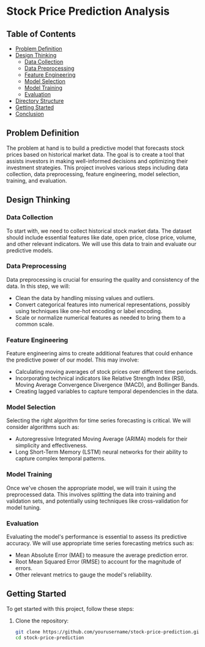 # Stock Price Prediction Analysis

## Table of Contents
- [Problem Definition](#problem-definition)
- [Design Thinking](#design-thinking)
  - [Data Collection](#data-collection)
  - [Data Preprocessing](#data-preprocessing)
  - [Feature Engineering](#feature-engineering)
  - [Model Selection](#model-selection)
  - [Model Training](#model-training)
  - [Evaluation](#evaluation)
- [Directory Structure](#directory-structure)
- [Getting Started](#getting-started)
- [Conclusion](#conclusion)
  

## Problem Definition

The problem at hand is to build a predictive model that forecasts stock prices based on historical market data. The goal is to create a tool that assists investors in making well-informed decisions and optimizing their investment strategies. This project involves various steps including data collection, data preprocessing, feature engineering, model selection, training, and evaluation.

## Design Thinking

### Data Collection

To start with, we need to collect historical stock market data. The dataset should include essential features like date, open price, close price, volume, and other relevant indicators. We will use this data to train and evaluate our predictive models.

### Data Preprocessing

Data preprocessing is crucial for ensuring the quality and consistency of the data. In this step, we will:
- Clean the data by handling missing values and outliers.
- Convert categorical features into numerical representations, possibly using techniques like one-hot encoding or label encoding.
- Scale or normalize numerical features as needed to bring them to a common scale.

### Feature Engineering

Feature engineering aims to create additional features that could enhance the predictive power of our model. This may involve:
- Calculating moving averages of stock prices over different time periods.
- Incorporating technical indicators like Relative Strength Index (RSI), Moving Average Convergence Divergence (MACD), and Bollinger Bands.
- Creating lagged variables to capture temporal dependencies in the data.

### Model Selection

Selecting the right algorithm for time series forecasting is critical. We will consider algorithms such as:
- Autoregressive Integrated Moving Average (ARIMA) models for their simplicity and effectiveness.
- Long Short-Term Memory (LSTM) neural networks for their ability to capture complex temporal patterns.

### Model Training

Once we've chosen the appropriate model, we will train it using the preprocessed data. This involves splitting the data into training and validation sets, and potentially using techniques like cross-validation for model tuning.

### Evaluation

Evaluating the model's performance is essential to assess its predictive accuracy. We will use appropriate time series forecasting metrics such as:
- Mean Absolute Error (MAE) to measure the average prediction error.
- Root Mean Squared Error (RMSE) to account for the magnitude of errors.
- Other relevant metrics to gauge the model's reliability.

## Getting Started

To get started with this project, follow these steps:

1. Clone the repository:

   ```bash
   git clone https://github.com/yourusername/stock-price-prediction.git
   cd stock-price-prediction
   ```
   

